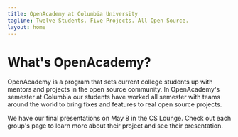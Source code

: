 ```yaml
---
title: OpenAcademy at Columbia University
tagline: Twelve Students. Five Projects. All Open Source.
layout: home
---
```


# What's OpenAcademy? #

OpenAcademy is a program that sets current college students up with mentors and
projects in the open source community. In OpenAcademy's semester at Columbia
our students have worked all semester with teams around the world to bring fixes
and features to real open source projects. 

We have our final presentations on May 8 in the CS Lounge. Check out each group's page to learn more about their project and see their presentation.